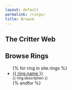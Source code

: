 ```yaml
---
layout: default
permalink: /rings/
title: Browse
---
```


## The Critter Web

## Browse Rings

<ul>
    {% for ring in site.rings %}
        <li>
            <div style="display: flex; flex-direction: column;">
                <span><a href="/rings/{{ ring.slug }}">{{ ring.name }}</a></span>
                <span style="font-size: smaller">{{ ring.description }}</span>
            </div>
        </li>
    {% endfor %}
</ul>